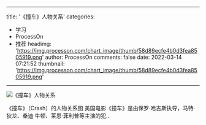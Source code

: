 
---
title: '《撞车》人物关系'
categories: 
 - 学习
 - ProcessOn
 - 推荐
headimg: 'https://img.processon.com/chart_image/thumb/58d89ecfe4b0d3fea8505919.png'
author: ProcessOn
comments: false
date: 2022-03-14 07:21:52
thumbnail: 'https://img.processon.com/chart_image/thumb/58d89ecfe4b0d3fea8505919.png'
---

<div>   
<img class="thumb" alt="《撞车》人物关系" src="https://img.processon.com/chart_image/thumb/58d89ecfe4b0d3fea8505919.png" referrerpolicy="no-referrer">
<p>《撞车》（Crash）的人物关系图
美国电影《撞车》是由保罗·哈吉斯执导，马特·狄龙、桑迪·牛顿、莱恩·菲利普等主演的犯..</p>  
</div>
            